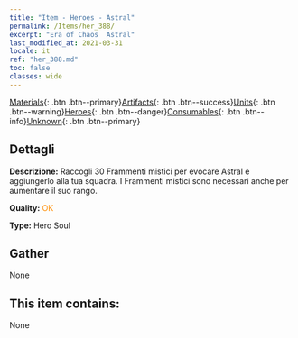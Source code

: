 ```yaml
---
title: "Item - Heroes - Astral"
permalink: /Items/her_388/
excerpt: "Era of Chaos  Astral"
last_modified_at: 2021-03-31
locale: it
ref: "her_388.md"
toc: false
classes: wide
---
```

 [Materials](/it/Items/){: .btn .btn--primary}[Artifacts](/it/Items/Artifacts/){: .btn .btn--success}[Units](/it/Items/Units/){: .btn .btn--warning}[Heroes](/it/Items/Heroes/){: .btn .btn--danger}[Consumables](/it/Items/Consumables/){: .btn .btn--info}[Unknown](/it/Items/Unknown/){: .btn .btn--primary}

## Dettagli
 **Descrizione:** Raccogli 30 Frammenti mistici per evocare Astral e aggiungerlo alla tua squadra. I Frammenti mistici sono necessari anche per aumentare il suo rango.

 **Quality:** <span style="color: #FF8C00">OK</span>

 **Type:** Hero Soul

## Gather

  None

## This item contains:

  None

